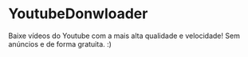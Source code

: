# YoutubeDonwloader
Baixe vídeos do Youtube com a mais alta qualidade e velocidade! Sem anúncios e de forma gratuita. :)
